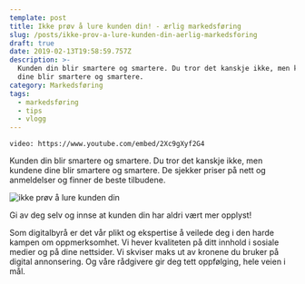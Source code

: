 ```yaml
---
template: post
title: Ikke prøv å lure kunden din! - ærlig markedsføring
slug: /posts/ikke-prov-a-lure-kunden-din-aerlig-markedsforing
draft: true
date: 2019-02-13T19:58:59.757Z
description: >-
  Kunden din blir smartere og smartere. Du tror det kanskje ikke, men kundene
  dine blir smartere og smartere.
category: Markedsføring
tags:
  - markedsføring
  - tips
  - vlogg
---
```

`video: https://www.youtube.com/embed/2Xc9gXyf2G4`

Kunden din blir smartere og smartere. Du tror det kanskje ikke, men kundene dine blir smartere og smartere. De sjekker priser på nett og anmeldelser og finner de beste tilbudene.

![ikke prøv å lure kunden din](/media/5c3c2ac26bc47142ed04e286_maxresdefault.jpg "Ikke prøv å lure kunden din")

Gi av deg selv og innse at kunden din har aldri vært mer opplyst!

Som digitalbyrå er det vår plikt og ekspertise å veilede deg i den harde kampen om oppmerksomhet. Vi hever kvaliteten på ditt innhold i sosiale medier og på dine nettsider. Vi skviser maks ut av kronene du bruker på digital annonsering. Og våre rådgivere gir deg tett oppfølging, hele veien i mål.
